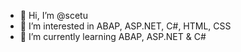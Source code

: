 - 👋 Hi, I’m @scetu
- 👀 I’m interested in ABAP, ASP.NET, C#, HTML, CSS
- 🌱 I’m currently learning ABAP, ASP.NET & C#

<!---
scetu/scetu is a ✨ special ✨ repository because its `README.md` (this file) appears on your GitHub profile.
You can click the Preview link to take a look at your changes.
--->
